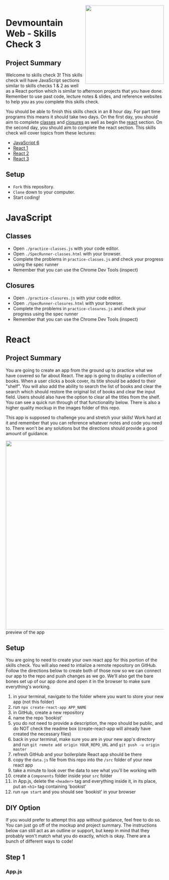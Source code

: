 <img src="https://s3.amazonaws.com/devmountain/readme-logo.png" width="250" align="right">

# Devmountain Web - Skills Check 3

## Project Summary
Welcome to skills check 3! This skills check will have JavaScript sections similar to skills checks 1 & 2 as well as a React portion which is similar to afternoon projects that you have done. Remember to use past code, lecture notes & slides, and reference websites to help you as you complete this skills check.

You should be able to finish this skills check in an 8 hour day. For part time programs this means it should take two days. On the first day, you should aim to complete [classes](##Classes) and [closures](##Closures) as well as begin the [react](#React) section. On the second day, you should aim to complete the react section. This skills check will cover topics from these lectures:

- [JavaScript 6](https://github.com/DevMountain/web-curriculum-v3/tree/master/11-javascript-6)
- [React 1](https://github.com/DevMountain/web-curriculum-v3/tree/master/12-react-1)
- [React 2](https://github.com/DevMountain/web-curriculum-v3/tree/master/13-react-2)
- [React 3](https://github.com/DevMountain/web-curriculum-v3/tree/master/14-react-3)

## Setup

- `Fork` this repository.
- `Clone` down to your computer.
- Start coding!

# JavaScript

## Classes

- Open `./practice-classes.js` with your code editor.
- Open `./SpecRunner-classes.html` with your browser.
- Complete the problems in `practice-classes.js` and check your progress using the spec runner
- Remember that you can use the Chrome Dev Tools (inspect)

## Closures

- Open `./practice-closures.js` with your code editor.
- Open `./SpecRunner-closures.html` with your browser.
- Complete the problems in `practice-closures.js` and check your progress using the spec runner
- Remember that you can use the Chrome Dev Tools (inspect)



# React
## Project Summary

You are going to create an app from the ground up to practice what we have covered so far about React. The app is going to display a collection of books. When a user clicks a book cover, its title should be added to their "shelf". You will also add the ability to search the list of books and clear the search which should restore the original list of books and clear the input field. Users should also have the option to clear all the titles from the shelf. You can see a quick run through of that functionality below. There is also a higher quality mockup in the images folder of this repo.

This app is supposed to challenge you and stretch your skills! Work hard at it and remember that you can reference whatever notes and code you need to. There won't be any solutions but the directions should provide a good amount of guidance. 

<img src="images/bookist.gif" width="600" id='gif'>
<label for='gif'>preview of the app</label>

## Setup 

You are going to need to create your own react app for this portion of the skills check. You will also need to intialize a remote repository on GitHub. Follow the directions below to create both of those now so we can connect our app to the repo and push changes as we go. We'll also get the bare bones set up of our app done and open it in the browser to make sure everything's working.

1. in your terminal, navigate to the folder where you want to store your new app (not this folder)
2. run ```npx create-react-app APP_NAME```
3. in GitHub, create a new repository
4. name the repo 'bookist'
5. you do not need to provide a description, the repo should be public, and do NOT check the readme box (create-react-app will already have created the necessary files)
6. back in your terminal, make sure you are in your new app's directory and run ```git remote add origin YOUR_REPO_URL``` and ```git push -u origin master```
7. refresh GitHub and your boilerplate React app should be there
8. copy the `data.js` file from this repo into the `/src` folder of your new react app 
9. take a minute to look over the data to see what you'll be working with
10. create a `Components` folder inside your `src` folder
11. in App.js, delete the `<header>` tag and everything inside it, in its place, put an `<h1>` tag containing 'bookist'
12. run `npm start` and you should see 'bookist' in your browser

## DIY Option

If you would prefer to attempt this app without guidance, feel free to do so. You can just go off of the mockup and project summary. The instructions below can still act as an outline or support, but keep in mind that they probably won't match what you do exactly, which is okay. There are a bunch of different ways to code!

## Step 1

### App.js